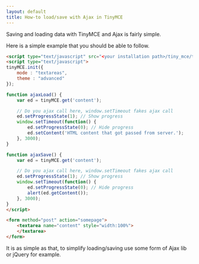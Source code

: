 ```yaml
---
layout: default
title: How-to load/save with Ajax in TinyMCE
---
```


Saving and loading data with TinyMCE and Ajax is fairly simple.

Here is a simple example that you should be able to follow.

```html
<script type="text/javascript" src="<your installation path>/tiny_mce/tiny_mce.js"></script>
<script type="text/javascript">
tinyMCE.init({
    mode : "textareas",
    theme : "advanced"
});

function ajaxLoad() {
    var ed = tinyMCE.get('content');

    // Do you ajax call here, window.setTimeout fakes ajax call
    ed.setProgressState(1); // Show progress
    window.setTimeout(function() {
        ed.setProgressState(0); // Hide progress
        ed.setContent('HTML content that got passed from server.');
    }, 3000);
}

function ajaxSave() {
    var ed = tinyMCE.get('content');

    // Do you ajax call here, window.setTimeout fakes ajax call
    ed.setProgressState(1); // Show progress
    window.setTimeout(function() {
        ed.setProgressState(0); // Hide progress
        alert(ed.getContent());
    }, 3000);
}
</script>

<form method="post" action="somepage">
    <textarea name="content" style="width:100%">
    </textarea>
</form>

```

It is as simple as that, to simplify loading/saving use some form of Ajax lib or jQuery for example.